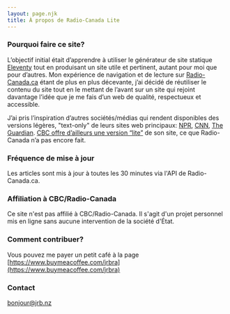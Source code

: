 ```yaml
---
layout: page.njk
title: À propos de Radio-Canada Lite
---
```

### Pourquoi faire ce site?
L’objectif initial était d’apprendre à utiliser le générateur de site statique [Eleventy](https://11ty.dev/) tout en produisant un site utile et pertinent, autant pour moi que pour d’autres. Mon expérience de navigation et de lecture sur [Radio-Canada.ca](https://ici.radio-canada.ca/) étant de plus en plus décevante, j’ai décidé de réutiliser le contenu du site tout en le mettant de l’avant sur un site qui rejoint davantage l’idée que je me fais d’un web de qualité, respectueux et accessible.

J’ai pris l’inspiration d’autres sociétés/médias qui rendent disponibles des versions légères, "text-only" de leurs sites web principaux: [NPR](https://text.npr.org/), [CNN](http://lite.cnn.com/en), [The Guardian](https://www.skinnyguardian.xyz/). [CBC offre d’ailleurs une version “lite”](https://www.cbc.ca/lite/) de son site, ce que Radio-Canada n’a pas encore fait.

### Fréquence de mise à jour
Les articles sont mis à jour à toutes les 30 minutes via l'API de Radio-Canada.ca. 

### Affiliation à CBC/Radio-Canada
Ce site n'est pas affilié à CBC/Radio-Canada. Il s'agit d'un projet personnel mis en ligne sans aucune intervention de la société d'État. 

### Comment contribuer?
Vous pouvez me payer un petit café à la page [https://www.buymeacoffee.com/jrbra](https://www.buymeacoffee.com/jrbra)

### Contact
<a href="mailto:bonjour@jrb.nz">bonjour@jrb.nz</a>